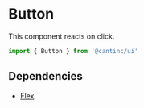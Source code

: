 # Button

This component reacts on click.

```typescript
import { Button } from '@cantinc/ui'
```

## Dependencies

- [Flex](/ui/layout/flex)
